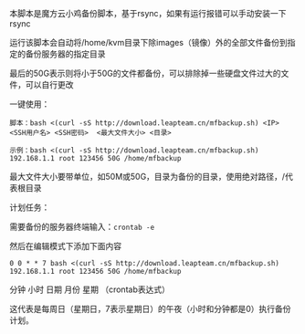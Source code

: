 
本脚本是魔方云小鸡备份脚本，基于rsync，如果有运行报错可以手动安装一下rsync

运行该脚本会自动将/home/kvm目录下除images（镜像）外的全部文件备份到指定的备份服务器的指定目录

最后的50G表示则将小于50G的文件都备份，可以排除掉一些硬盘文件过大的文件，可以自行更改

一键使用：

`脚本：bash <(curl -sS http://download.leapteam.cn/mfbackup.sh) <IP> <SSH用户名> <SSH密码>  <最大文件大小> <目录>`

`示例：bash <(curl -sS http://download.leapteam.cn/mfbackup.sh) 192.168.1.1 root 123456 50G /home/mfbackup`

最大文件大小要带单位，如50M或50G，目录为备份的目录，使用绝对路径，/代表根目录

计划任务：

需要备份的服务器终端输入：`crontab -e`

然后在编辑模式下添加下面内容

`0 0 * * 7 bash <(curl -sS http://download.leapteam.cn/mfbackup.sh) 192.168.1.1 root 123456 50G /home/mfbackup`

分钟 小时 日期 月份 星期 （crontab表达式）

这代表是每周日（星期日，7表示星期日）的午夜（小时和分钟都是0）执行备份计划。